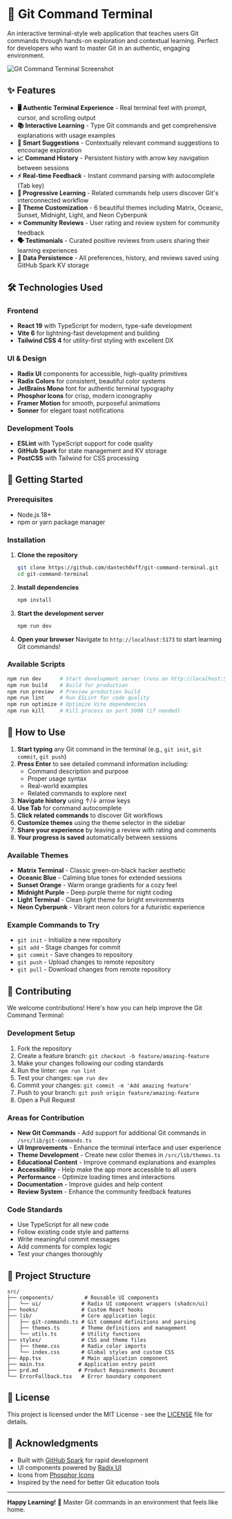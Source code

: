 # 🚀 Git Command Terminal

An interactive terminal-style web application that teaches users Git commands through hands-on exploration and contextual learning. Perfect for developers who want to master Git in an authentic, engaging environment.

![Git Command Terminal Screenshot](https://github.com/user-attachments/assets/65425df2-3bdb-4dda-947c-024c16b750a0)

## ✨ Features

- **🖥️ Authentic Terminal Experience** - Real terminal feel with prompt, cursor, and scrolling output
- **📚 Interactive Learning** - Type Git commands and get comprehensive explanations with usage examples
- **🔗 Smart Suggestions** - Contextually relevant command suggestions to encourage exploration
- **📈 Command History** - Persistent history with arrow key navigation between sessions
- **⚡ Real-time Feedback** - Instant command parsing with autocomplete (Tab key)
- **🎯 Progressive Learning** - Related commands help users discover Git's interconnected workflow
- **🎨 Theme Customization** - 6 beautiful themes including Matrix, Oceanic, Sunset, Midnight, Light, and Neon Cyberpunk
- **⭐ Community Reviews** - User rating and review system for community feedback
- **🗣️ Testimonials** - Curated positive reviews from users sharing their learning experiences
- **💾 Data Persistence** - All preferences, history, and reviews saved using GitHub Spark KV storage

## 🛠️ Technologies Used

### Frontend
- **React 19** with TypeScript for modern, type-safe development
- **Vite 6** for lightning-fast development and building
- **Tailwind CSS 4** for utility-first styling with excellent DX

### UI & Design
- **Radix UI** components for accessible, high-quality primitives
- **Radix Colors** for consistent, beautiful color systems
- **JetBrains Mono** font for authentic terminal typography
- **Phosphor Icons** for crisp, modern iconography
- **Framer Motion** for smooth, purposeful animations
- **Sonner** for elegant toast notifications

### Development Tools
- **ESLint** with TypeScript support for code quality
- **GitHub Spark** for state management and KV storage
- **PostCSS** with Tailwind for CSS processing

## 🚀 Getting Started

### Prerequisites
- Node.js 18+ 
- npm or yarn package manager

### Installation

1. **Clone the repository**
   ```bash
   git clone https://github.com/dantech0xff/git-command-terminal.git
   cd git-command-terminal
   ```

2. **Install dependencies**
   ```bash
   npm install
   ```

3. **Start the development server**
   ```bash
   npm run dev
   ```

4. **Open your browser**
   Navigate to `http://localhost:5173` to start learning Git commands!

### Available Scripts

```bash
npm run dev      # Start development server (runs on http://localhost:5173)
npm run build    # Build for production
npm run preview  # Preview production build
npm run lint     # Run ESLint for code quality
npm run optimize # Optimize Vite dependencies
npm run kill     # Kill process on port 5000 (if needed)
```

## 🎯 How to Use

1. **Start typing** any Git command in the terminal (e.g., `git init`, `git commit`, `git push`)
2. **Press Enter** to see detailed command information including:
   - Command description and purpose
   - Proper usage syntax
   - Real-world examples
   - Related commands to explore next
3. **Navigate history** using ↑/↓ arrow keys
4. **Use Tab** for command autocomplete
5. **Click related commands** to discover Git workflows
6. **Customize themes** using the theme selector in the sidebar
7. **Share your experience** by leaving a review with rating and comments
8. **Your progress is saved** automatically between sessions

### Available Themes
- **Matrix Terminal** - Classic green-on-black hacker aesthetic
- **Oceanic Blue** - Calming blue tones for extended sessions
- **Sunset Orange** - Warm orange gradients for a cozy feel  
- **Midnight Purple** - Deep purple theme for night coding
- **Light Terminal** - Clean light theme for bright environments
- **Neon Cyberpunk** - Vibrant neon colors for a futuristic experience

### Example Commands to Try
- `git init` - Initialize a new repository
- `git add` - Stage changes for commit
- `git commit` - Save changes to repository
- `git push` - Upload changes to remote repository
- `git pull` - Download changes from remote repository

## 🤝 Contributing

We welcome contributions! Here's how you can help improve the Git Command Terminal:

### Development Setup
1. Fork the repository
2. Create a feature branch: `git checkout -b feature/amazing-feature`
3. Make your changes following our coding standards
4. Run the linter: `npm run lint`
5. Test your changes: `npm run dev`
6. Commit your changes: `git commit -m 'Add amazing feature'`
7. Push to your branch: `git push origin feature/amazing-feature`
8. Open a Pull Request

### Areas for Contribution
- **New Git Commands** - Add support for additional Git commands in `/src/lib/git-commands.ts`
- **UI Improvements** - Enhance the terminal interface and user experience
- **Theme Development** - Create new color themes in `/src/lib/themes.ts`
- **Educational Content** - Improve command explanations and examples
- **Accessibility** - Help make the app more accessible to all users
- **Performance** - Optimize loading times and interactions
- **Documentation** - Improve guides and help content
- **Review System** - Enhance the community feedback features

### Code Standards
- Use TypeScript for all new code
- Follow existing code style and patterns
- Write meaningful commit messages
- Add comments for complex logic
- Test your changes thoroughly

## 📁 Project Structure

```
src/
├── components/          # Reusable UI components
│   └── ui/             # Radix UI component wrappers (shadcn/ui)
├── hooks/              # Custom React hooks
├── lib/                # Core application logic
│   ├── git-commands.ts # Git command definitions and parsing
│   ├── themes.ts       # Theme definitions and management
│   └── utils.ts        # Utility functions
├── styles/             # CSS and theme files
│   ├── theme.css       # Radix color imports
│   └── index.css       # Global styles and custom CSS
├── App.tsx             # Main application component
├── main.tsx           # Application entry point
├── prd.md             # Product Requirements Document
└── ErrorFallback.tsx   # Error boundary component
```

## 📄 License

This project is licensed under the MIT License - see the [LICENSE](LICENSE) file for details.

## 🙏 Acknowledgments

- Built with [GitHub Spark](https://github.com/github/spark) for rapid development
- UI components powered by [Radix UI](https://www.radix-ui.com/)
- Icons from [Phosphor Icons](https://phosphoricons.com/)
- Inspired by the need for better Git education tools

---

**Happy Learning!** 🎉 Master Git commands in an environment that feels like home.